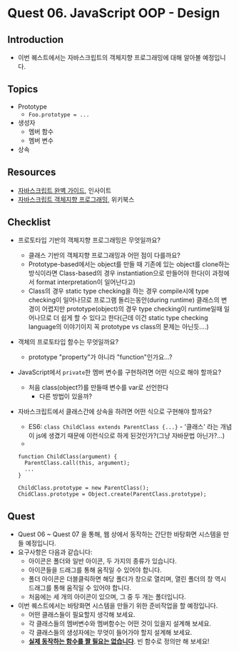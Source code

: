 # Quest 06. JavaScript OOP - Design


## Introduction
* 이번 퀘스트에서는 자바스크립트의 객체지향 프로그래밍에 대해 알아볼 예정입니다.

## Topics
* Prototype
  * `Foo.prototype = ...`
* 생성자
  * 멤버 함수
  * 멤버 변수
* 상속

## Resources
* [자바스크립트 완벽 가이드](http://www.yes24.com/24/Goods/8275120?Acode=101), 인사이트
* [자바스크립트 객체지향 프로그래밍](http://www.yes24.com/24/Goods/7276246?Acode=101), 위키북스

## Checklist
* 프로토타입 기반의 객체지향 프로그래밍은 무엇일까요?
  * 클래스 기반의 객체지향 프로그래밍과 어떤 점이 다를까요?
  * Prototype-based에서는 object를 만들 때 기존에 있는 object를 clone하는 방식이라면 Class-based의 경우 instantiation으로 만들어야 한다(이 과정에서 format interpretation이 일어난다고)
  * Class의 경우 static type checking을 하는 경우 compile시에 type checking이 일어나므로 프로그램 돌리는동안(during runtime) 클래스의 변경이 어렵지만 prototype(object)의 경우 type checking이 runtime일때 일어나므로 더 쉽게 할 수 있다고 한다(근데 이건 static type checking language의 이야기이지 꼭 prototype vs class의 문제는 아닌듯....) 

* 객체의 프로토타입 함수는 무엇일까요?
  * prototype "property"가 아니라 "function"인가요...?

* JavaScript에서 `private`한 멤버 변수를 구현하려면 어떤 식으로 해야 할까요?
  * 처음 class(object?)를 만들때 변수를 var로 선언한다
    * 다른 방법이 있을까?

* 자바스크립트에서 클래스간에 상속을 하려면 어떤 식으로 구현해야 할까요?
  * ES6: `class ChildClass extends ParentClass {...}` - '클래스' 라는 개념이 js에 생겼기 때문에 이런식으로 하게 된것인가?(그냥 자바문법 아닌가?...)
  * 
  ~~~~
  function ChildClass(argument) {
    ParentClass.call(this, argument);
    ...
  }

  ChildClass.prototype = new ParentClass();
  ChidClass.prototype = Object.create(ParentClass.prototype);
  ~~~~



## Quest
* Quest 06 ~ Quest 07 을 통해, 웹 상에서 동작하는 간단한 바탕화면 시스템을 만들 예정입니다.
* 요구사항은 다음과 같습니다:
  * 아이콘은 폴더와 일반 아이콘, 두 가지의 종류가 있습니다.
  * 아이콘들을 드래그를 통해 움직일 수 있어야 합니다.
  * 폴더 아이콘은 더블클릭하면 해당 폴더가 창으로 열리며, 열린 폴더의 창 역시 드래그를 통해 움직일 수 있어야 합니다.
  * 처음에는 세 개의 아이콘이 있으며, 그 중 두 개는 폴더입니다.
* 이번 퀘스트에서는 바탕화면 시스템을 만들기 위한 준비작업을 할 예정입니다.
  * 어떤 클래스들이 필요할지 생각해 보세요.
  * 각 클래스들의 멤버변수와 멤버함수는 어떤 것이 있을지 설계해 보세요.
  * 각 클래스들의 생성자에는 무엇이 들어가야 할지 설계해 보세요.
  * <u>**실제 동작하는 함수를 짤 필요는 없습니다**</u>. 빈 함수로 정의만 해 보세요!
